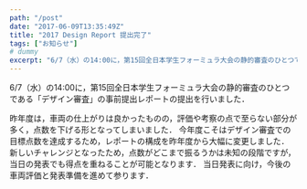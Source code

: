 ```yaml
---
path: "/post"
date: "2017-06-09T13:35:49Z"
title: "2017 Design Report 提出完了"
tags: ["お知らせ"]
# dummy
excerpt: "6/7（水）の14:00に，第15回全日本学生フォーミュラ大会の静的審査のひとつである「デザイン審査」の事前提出レポートの提出を行いました．昨年度は，車両の仕上がりは良かったものの，評価や考察の点で..."
---
```


[](09-1.png)

6/7（水）の14:00に，第15回全日本学生フォーミュラ大会の静的審査のひとつである「デザイン審査」の事前提出レポートの提出を行いました．

昨年度は，車両の仕上がりは良かったものの，評価や考察の点で至らない部分が多く，点数を下げる形となってしまいました．
今年度こそはデザイン審査での目標点数を達成するため，レポートの構成を昨年度から大幅に変更しました．
新しいチャレンジとなったため，点数がどこまで振るうかは未知の段階ですが，当日の発表でも得点を重ねることが可能となります．
当日発表に向け，今後の車両評価と発表準備を進めて参ります．
